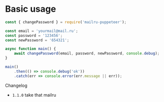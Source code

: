 # Basic usage

```js
const { changePassword } = require('mailru-puppeteer');

const email = 'yourmail@mail.ru';
const password = '123456';
const newPassword = '654321';

async function main() {
    await changePassword(email, password, newPassword, console.debug);
}

main()
    .then(() => console.debug('ok'))
    .catch(err => console.error(err.message || err));
```

Changelog

- `1.1.0` take that mailru